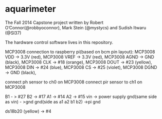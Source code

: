 ﻿aquarimeter
===========

The Fall 2014 Capstone project written by Robert O’Connor(@robbyoconnor), Mark Stein (@mystycs) and Sudish Itwaru (@SI37)

The hardware control software lives in this repository.

MCP3008 connection to raspberry pi(based on bcm pin layout):
MCP3008 VDD -> 3.3V (red), 
MCP3008 VREF -> 3.3V (red), 
MCP3008 AGND -> GND (black), 
MCP3008 CLK -> #18 (orange), 
MCP3008 DOUT -> #23 (yellow), 
MCP3008 DIN -> #24 (blue), 
MCP3008 CS -> #25 (violet), 
MCP3008 DGND -> GND (black), 

connect ph sensor to ch0 on MCP3008
connect pir sensor to ch1 on MCP3008

B1 - > #27
B2 -> #17
A1 -> #14
A2 -> #15
vin -> power supply
gnd(same side as vin) - >gnd
gnd(side as a1 a2 b1 b2) ->pi gnd

ds18b20 (yellow) -> #4
